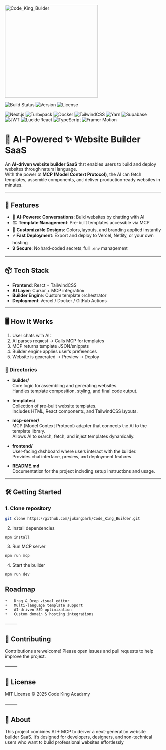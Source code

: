 <img width="300" height="300" alt="Code_King_Builder" src="https://github.com/user-attachments/assets/ebc82876-2fab-44ff-9117-859470e719a8" />

![Build Status](https://img.shields.io/badge/build-passing-brightgreen)
![Version](https://img.shields.io/badge/version-1.0.0-blue)
![License](https://img.shields.io/badge/license-MIT-yellow)

<!-- Tech Stack Badges -->
![Next.js](https://img.shields.io/badge/Next.js-000000?logo=nextdotjs&logoColor=white)
![Turbopack](https://img.shields.io/badge/Turbopack-FF5733?logo=vercel&logoColor=white)
![Docker](https://img.shields.io/badge/Docker-2496ED?logo=docker&logoColor=white)
![TailwindCSS](https://img.shields.io/badge/TailwindCSS-06B6D4?logo=tailwindcss&logoColor=white)
![Yarn](https://img.shields.io/badge/Yarn-2C8EBB?logo=yarn&logoColor=white)
![Supabase](https://img.shields.io/badge/Supabase-3FCF8E?logo=supabase&logoColor=white)
![JWT](https://img.shields.io/badge/JWT-000000?logo=jsonwebtokens&logoColor=white)
![Lucide React](https://img.shields.io/badge/Lucide%20React-18181B?logo=react&logoColor=61DAFB)
![TypeScript](https://img.shields.io/badge/TypeScript-3178C6?logo=typescript&logoColor=white)
![Framer Motion](https://img.shields.io/badge/FramerMotion-✔️-F24E1E?logo=framer)


# 🤖 AI-Powered ✨ Website Builder SaaS

An **AI-driven website builder SaaS** that enables users to build and deploy websites through natural language.  
With the power of **MCP (Model Context Protocol)**, the AI can fetch templates, assemble components, and deliver production-ready websites in minutes.  

---

## 🚀 Features

- 🧠 **AI-Powered Conversations**: Build websites by chatting with AI  
- 🏗️ **Template Management**: Pre-built templates accessible via MCP  
- 🎨 **Customizable Designs**: Colors, layouts, and branding applied instantly  
- ⚡ **Fast Deployment**: Export and deploy to Vercel, Netlify, or your own hosting  
- 🔒 **Secure**: No hard-coded secrets, full `.env` management  

---

## 📦 Tech Stack
- **Frontend**: React + TailwindCSS  
- **AI Layer**: Cursor + MCP integration  
- **Builder Engine**: Custom template orchestrator  
- **Deployment**: Vercel / Docker / GitHub Actions  

---

## 🖥️ How It Works
1. User chats with AI:  
2. AI parses request → Calls MCP for templates  
3. MCP returns template JSON/snippets  
4. Builder engine applies user’s preferences  
5. Website is generated → Preview → Deploy  

### 📁 Directories

- **builder/**  
  Core logic for assembling and generating websites.  
  Handles template composition, styling, and final code output.  

- **templates/**  
  Collection of pre-built website templates.  
  Includes HTML, React components, and TailwindCSS layouts.  

- **mcp-server/**  
  MCP (Model Context Protocol) adapter that connects the AI to the template library.  
  Allows AI to search, fetch, and inject templates dynamically.  

- **frontend/**  
  User-facing dashboard where users interact with the builder.  
  Provides chat interface, preview, and deployment features.  

- **README.md**  
  Documentation for the project including setup instructions and usage.
---

## 🛠️ Getting Started
### 1. Clone repository
```bash  
git clone https://github.com/jukangpark/Code_King_Builder.git
```

2. Install dependencies
```bash
npm install
```
3. Run MCP server
```bash
npm run mcp
```

4. Start the builder
```bash
npm run dev
```

## Roadmap
	•	Drag & Drop visual editor
	•	Multi-language template support
	•	AI-driven SEO optimization
	•	Custom domain & hosting integrations

⸻

## 🤝 Contributing

Contributions are welcome!
Please open issues and pull requests to help improve the project.

⸻

## 📜 License

MIT License © 2025 Code King Academy

⸻

## 🍏 About

This project combines AI + MCP to deliver a next-generation website builder SaaS.
It’s designed for developers, designers, and non-technical users who want to build professional websites effortlessly.








